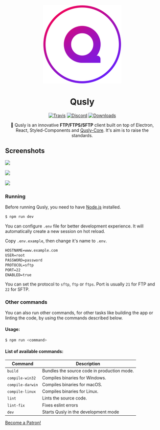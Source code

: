 <div align="center">
  <img src="static/app-icons/icon.png" width="256">
  <h1>Qusly</h1>

[![Travis](https://img.shields.io/travis/qusly/qusly.svg?style=flat-square)](https://travis-ci.com/qusly/qusly)
[![Discord](https://img.shields.io/discord/591624973609730059.svg?style=flat-square)](https://discord.gg/rNyNYFn)
[![Downloads](https://img.shields.io/github/downloads/qusly/qusly/total.svg?style=flat-square)](https://github.com/qusly/qusly/releases)

📁 Qusly is an innovative __FTP/FTPS/SFTP__ client built on top of Electron, React, Styled-Components and <a href="https://www.github.com/xnerhu/qusly-core">Qusly-Core</a>. It's aim is to raise the standards.

</div>

## Screenshots

![](https://wexond.net/img/qusly/explorer.png)

![](https://wexond.net/img/qusly/explorer.gif)

![](https://wexond.net/img/qusly/dialog.gif)

### Running

Before running Qusly, you need to have [Node.js](https://nodejs.org) installed.

```bash
$ npm run dev
```

You can configure `.env` file for better development experience. It will automatically create a new session on hot reload.

Copy `.env.example`, then change it's name to `.env`.

```
HOSTNAME=www.example.com
USER=root
PASSWORD=password
PROTOCOL=sftp
PORT=22
ENABLED=true
```

You can set the protocol to `sftp`, `ftp` or `ftps`.
Port is usually `21` for FTP and `22` for SFTP.

### Other commands

You can also run other commands, for other tasks like building the app or linting the code, by using the commands described below.

#### Usage:

```bash
$ npm run <command>
```

#### List of available commands:

| Command          | Description                                 |
| ---------------- | ------------------------------------------- |
| `build`          | Bundles the source code in production mode. |
| `compile-win32`  | Compiles binaries for Windows.              |
| `compile-darwin` | Compiles binaries for macOS.                |
| `compile-linux`  | Compiles binaries for Linux.                |
| `lint`           | Lints the source code.                                 |
| `lint-fix`       | Fixes eslint errors                                               |
| `dev`            | Starts Qusly in the development mode        |

<a href="https://www.patreon.com/bePatron?u=21429620" data-patreon-widget-type="become-patron-button">Become a Patron!</a><script async src="https://c6.patreon.com/becomePatronButton.bundle.js"></script>
